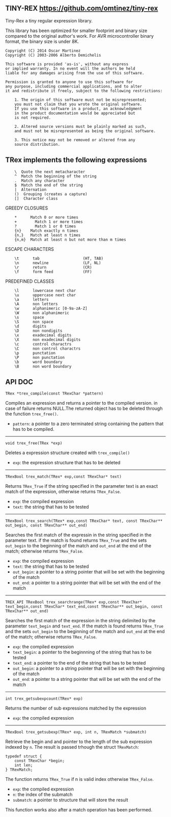 TINY-REX https://github.com/omtinez/tiny-rex
--------------------------------------------

Tiny-Rex a tiny regular expression library.

This library has been optimized for smaller footprint and binary
size compared to the original author's work. For AVR microcontroller
binary format, the binary size is under 8K.

    Copyright (C) 2014 Oscar Martinez
	Copyright (C) 2003-2006 Alberto Demichelis

	This software is provided 'as-is', without any express 
	or implied warranty. In no event will the authors be held 
	liable for any damages arising from the use of this software.

	Permission is granted to anyone to use this software for 
	any purpose, including commercial applications, and to alter
	it and redistribute it freely, subject to the following restrictions:

		1. The origin of this software must not be misrepresented;
		you must not claim that you wrote the original software.
		If you use this software in a product, an acknowledgment
		in the product documentation would be appreciated but
		is not required.

		2. Altered source versions must be plainly marked as such,
		and must not be misrepresented as being the original software.

		3. This notice may not be removed or altered from any
		source distribution.
		
TRex implements the following expressions
-----------------------------------------

        \  Quote the next metacharacter
        ^  Match the beginning of the string
        .  Match any character
        $  Match the end of the string
        |  Alternation
        ()	Grouping (creates a capture)
        []	Character class  

GREEDY CLOSURES

        *      Match 0 or more times
        +	     Match 1 or more times
        ?	     Match 1 or 0 times
        {n}    Match exactly n times
        {n,}   Match at least n times
        {n,m}  Match at least n but not more than m times  

ESCAPE CHARACTERS

        \t		tab                   (HT, TAB)
        \n		newline               (LF, NL)
        \r		return                (CR)
        \f		form feed             (FF)

PREDEFINED CLASSES

        \l		lowercase next char
        \u		uppercase next char
        \a		letters
        \A		non letters
        \w		alphanimeric [0-9a-zA-Z]
        \W		non alphanimeric
        \s		space
        \S		non space
        \d		digits
        \D		non nondigits
        \x		exadecimal digits
        \X		non exadecimal digits
        \c		control charactrs
        \C		non control charactrs
        \p		punctation
        \P		non punctation
        \b		word boundary
        \B		non word boundary

API DOC
-------

`TRex *trex_compile(const TRexChar *pattern)`

Compiles an expression and returns a pointer to the compiled version.
in case of failure returns NULL.The returned object has to be deleted
through the function `trex_free()`.

+ `pattern`: a pointer to a zero terminated string containing the 
  pattern that has to be compiled.
	
----------------------------------------------------------------------

`void trex_free(TRex *exp)`

Deletes a expression structure created with `trex_compile()`

+ `exp`: the expression structure that has to be deleted

----------------------------------------------------------------------

`TRexBool trex_match(TRex* exp,const TRexChar* text)`

Returns `TRex_True` if the string specified in the parameter text is an
exact match of the expression, otherwise returns `TRex_False`.

+ `exp`: the compiled expression
+ `text`: the string that has to be tested
	
----------------------------------------------------------------------

`TRexBool trex_search(TRex* exp,const TRexChar* text, const TRexChar** out_begin, const TRexChar** out_end)`

Searches the first match of the expressin in the string specified in the parameter text.
if the match is found returns `TRex_True` and the sets `out_begin` to the beginning of the
match and `out_end` at the end of the match; otherwise returns `TRex_False`.

+ `exp`: the compiled expression
+ `text`: the string that has to be tested
+ `out_begin`: a pointer to a string pointer that will be set with the beginning of the match
+ `out_end`: a pointer to a string pointer that will be set with the end of the match

----------------------------------------------------------------------

`TREX_API TRexBool trex_searchrange(TRex* exp,const TRexChar* text_begin,const TRexChar* text_end,const TRexChar** out_begin, const TRexChar** out_end)`

Searches the first match of the expression in the string delimited by 
the parameter `text_begin` and `text_end`. If the match is found 
returns `TRex_True` and the sets `out_begin` to the beginning of the
match and `out_end` at the end of the match; otherwise returns 
`TRex_False`.

+ `exp`: the compiled expression
+ `text_begin`: a pointer to the beginnning of the string that has to be tested
+ `text_end`: a pointer to the end of the string that has to be tested
+ `out_begin`: a pointer to a string pointer that will be set with the beginning of the match
+ `out_end`: a pointer to a string pointer that will be set with the end of the match
	
----------------------------------------------------------------------

`int trex_getsubexpcount(TRex* exp)`

Returns the number of sub expressions matched by the expression

+ `exp`: the compiled expression

---------------------------------------------------------------------

`TRexBool trex_getsubexp(TRex* exp, int n, TRexMatch *submatch)`

Retrieve the begin and and pointer to the length of the sub expression indexed
by `n`. The result is passed trhough the struct `TRexMatch`:

    typedef struct {
    	const TRexChar *begin;
    	int len;
    } TRexMatch;

The function returns `TRex_True` if n is valid index otherwise `TRex_False`.

+ `exp`: the compiled expression
+ `n`: the index of the submatch
+ `submatch`: a pointer to structure that will store the result
	
This function works also after a match operation has been performed.
	

